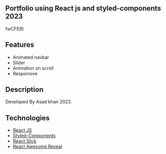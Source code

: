 
## Portfolio using React js and styled-components 2023
fwCFE8)

## Features

- Animated navbar
- Slider
- Animation on scroll
- Responsive

## Description

Developed By Asad khan 2023.

## Technologies 

- [React JS](https://reactjs.org/docs/getting-started.html)
- [Styled-Components](https://styled-components.com)
- [React Slick](https://react-slick.neostack.com)
- [React Awesome Reveal](https://react-awesome-reveal.morello.dev/)
